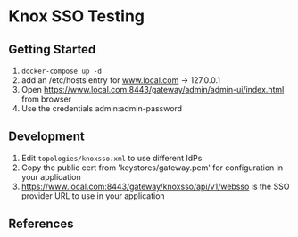 # Knox SSO Testing

## Getting Started
1. `docker-compose up -d`
2. add an /etc/hosts entry for www.local.com -> 127.0.0.1
3. Open https://www.local.com:8443/gateway/admin/admin-ui/index.html from browser
4. Use the credentials admin:admin-password

## Development
1. Edit `topologies/knoxsso.xml` to use different IdPs
2. Copy the public cert from 'keystores/gateway.pem' for configuration in your application
3. https://www.local.com:8443/gateway/knoxsso/api/v1/websso is the SSO provider URL to use in your application

## References


